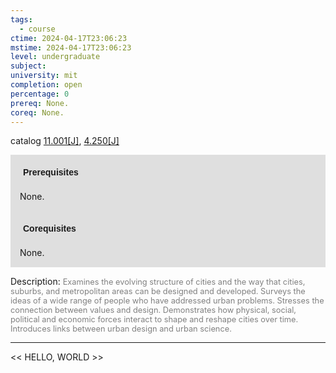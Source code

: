 ```yaml
---
tags:
  - course
ctime: 2024-04-17T23:06:23
mstime: 2024-04-17T23:06:23
level: undergraduate
subject: 
university: mit
completion: open
percentage: 0
prereq: None.
coreq: None.
---
```


catalog [11.001[J]](http://student.mit.edu/catalog/m11a.html#11.001), [4.250[J]](http://student.mit.edu/catalog/m4b.html#4.250)

<span style="display: block; padding: 15px; background-color: rgb(100, 100, 100, 0.2);"><font id="m_prereq657_0" style="display: block; font-family: Arial, sans-serif; font-weight: bold; padding: 5px">Prerequisites</font><br><span id="prereq657_0">None.</span></span>
<span style="display: block; padding: 15px; background-color: rgb(100, 100, 100, 0.2);"><font id="m_coreq657_0" style="display: block; font-family: Arial, sans-serif; font-weight: bold; padding: 5px">Corequisites</font><br><span id="coreq657_0">None.</span></span>

<font style="">Description:</font>
<font style="color: grey; font-size: 0.8rem;">Examines the evolving structure of cities and the way that cities, suburbs, and metropolitan areas can be designed and developed. Surveys the ideas of a wide range of people who have addressed urban problems. Stresses the connection between values and design. Demonstrates how physical, social, political and economic forces interact to shape and reshape cities over time. Introduces links between urban design and urban science.</font>



---

<< HELLO, WORLD >>
